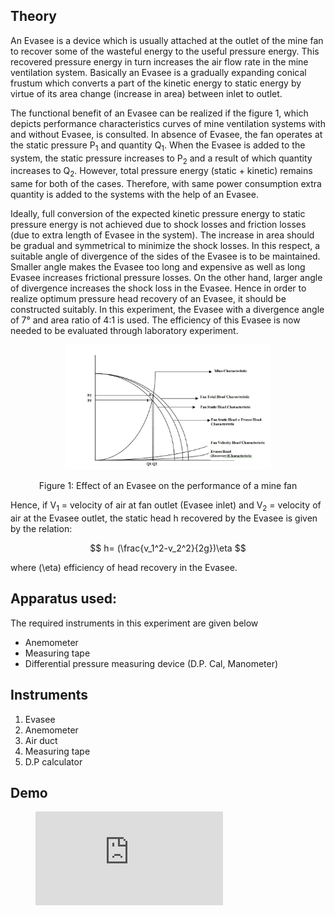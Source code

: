 ## Theory

An Evasee is a device which is usually attached at the outlet of the mine fan to recover some of the wasteful energy to the useful pressure energy. This recovered pressure energy in turn increases the air flow rate in the mine ventilation system. Basically an Evasee is a gradually expanding conical frustum which converts a part of the kinetic energy to static energy by virtue of its area change (increase in area) between inlet to outlet.

The functional benefit of an Evasee can be realized if the figure 1, which depicts performance characteristics curves of mine ventilation systems with and without Evasee, is consulted. In absence of Evasee, the fan operates at the static pressure P<sub>1</sub> and quantity Q<sub>1</sub>. When the Evasee is added to the system, the static pressure increases to P<sub>2</sub> and a result of which quantity increases to Q<sub>2</sub>. However, total pressure energy (static + kinetic) remains same for both of the cases. Therefore, with same power consumption extra quantity is added to the systems with the help of an Evasee.

Ideally, full conversion of the expected kinetic pressure energy to static pressure energy is not achieved due to shock losses and friction losses (due to extra length of Evasee in the system). The increase in area should be gradual and symmetrical to minimize the shock losses. In this respect, a suitable angle of divergence of the sides of the Evasee is to be maintained. Smaller angle makes the Evasee too long and expensive as well as long Evasee increases frictional pressure losses. On the other hand, larger angle of divergence increases the shock loss in the Evasee. Hence in order to realize optimum pressure head recovery of an Evasee, it should be constructed suitably. In this experiment, the Evasee with a divergence angle of 7° and area ratio of 4:1 is used. The efficiency of this Evasee is now needed to be evaluated through laboratory experiment.


<div align="center">
								<img src="images/theory1.jpg" width="330" height="200" class="theory_clip_image">
								<p>Figure 1: Effect of an Evasee on the performance of a mine fan</p></div>

Hence, if  V<sub>1</sub> = velocity of air at fan outlet (Evasee inlet) and V<sub>2</sub> = velocity of air at the Evasee outlet, the static head h recovered by the Evasee is given by the relation:

$$ h= (\frac{v_1^2-v_2^2}{2g})\eta $$

where \(\eta\) efficiency of head recovery in the Evasee.

## Apparatus used:
The required instruments in this experiment are given below
- Anemometer
- Measuring tape
- Differential pressure measuring device (D.P. Cal, Manometer)


## Instruments
1. Evasee
2. Anemometer
3. Air duct
4. Measuring tape
5. D.P calculator

## Demo

<!-- blank line -->
<figure class="video_container">
  <iframe src="https://www.youtube.com/embed/GT4Ru7kDeAY" frameborder="0" allowfullscreen="true"> </iframe>
</figure>
<!-- blank line --> 



<script id="MathJax-script" async src="https://cdn.jsdelivr.net/npm/mathjax@3/es5/tex-mml-chtml.js"></script>
